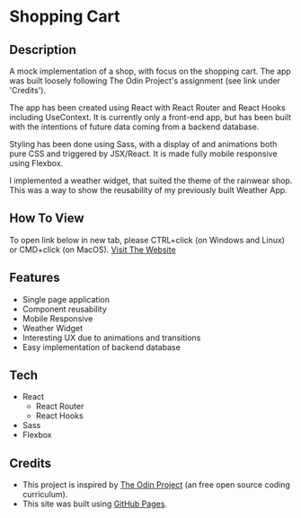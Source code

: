 # Shopping Cart

## Description

A mock implementation of a shop, with focus on the shopping cart. The app was built loosely following The Odin Project's assignment (see link under 'Credits').

The app has been created using React with React Router and React Hooks including UseContext.
It is currently only a front-end app, but has been built with the intentions of future data coming from a backend database.

Styling has been done using Sass, with a display of and animations both pure CSS and triggered by JSX/React.
It is made fully mobile responsive using Flexbox.

I implemented a weather widget, that suited the theme of the rainwear shop. This was a way to show the reusability of my previously built Weather App.

## How To View
To open link below in new tab, please CTRL+click (on Windows and Linux) or CMD+click (on MacOS).
[Visit The Website](https://kiahooper.github.io/shopping-cart/)

## Features

- Single page application
- Component reusability
- Mobile Responsive
- Weather Widget
- Interesting UX due to animations and transitions
- Easy implementation of backend database

## Tech

- React
  - React Router
  - React Hooks
- Sass
- Flexbox

## Credits

- This project is inspired by [The Odin Project](https://www.theodinproject.com/paths/full-stack-javascript/courses/javascript/lessons/weather-app) (an free open source coding curriculum).
- This site was built using [GitHub Pages](https://pages.github.com/).

